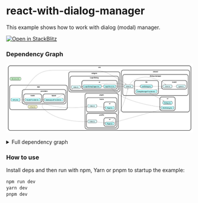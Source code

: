 # react-with-dialog-manager

This example shows how to work with dialog (modal) manager.

[![Open in StackBlitz](https://developer.stackblitz.com/img/open_in_stackblitz.svg)](https://stackblitz.com/github/noveogroup-amorgunov/fsd-lessons/tree/main/packages/react-with-dialog-manager)

### Dependency Graph

![Dependency Graph](./dependency-graph.svg)

<details>
<summary>Full dependency graph</summary>

![Dependency Graph](./dependency-graph.full.svg)
</details>

### How to use

Install deps and then run with npm, Yarn or pnpm to startup the example:

```bash
npm run dev
yarn dev
pnpm dev
```
